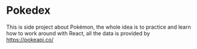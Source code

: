 # Pokedex
This is side project about Pokémon, the whole idea is to practice and learn how to work around with React, all the data is provided by https://pokeapi.co/